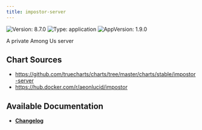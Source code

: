 ```yaml
---
title: impostor-server
---
```


![Version: 8.7.0](https://img.shields.io/badge/Version-8.7.0-informational?style=flat-square) ![Type: application](https://img.shields.io/badge/Type-application-informational?style=flat-square) ![AppVersion: 1.9.0](https://img.shields.io/badge/AppVersion-1.9.0-informational?style=flat-square)

A private Among Us server

## Chart Sources

- https://github.com/truecharts/charts/tree/master/charts/stable/impostor-server
- https://hub.docker.com/r/aeonlucid/impostor

## Available Documentation

- [**Changelog**](./CHANGELOG.md)
